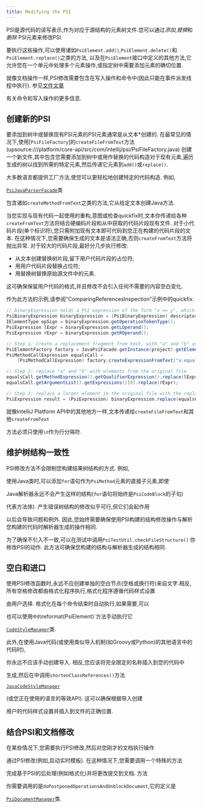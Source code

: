 ```yaml
---
title: Modifying the PSI
---
```


PSI是源代码的读写表示,作为对应于源结构的元素树文件.您可以通过*添加*,*替换*和*删除* PSI元素来修改PSI.


要执行这些操作,可以使用诸如`PsiElement.add()`,`PsiElement.delete()`和`PsiElement.replace()`之类的方法,
以及在`PsiElement`接口中定义的其他方法,它允许您在一个单元中处理多个元素操作,或指定树中需要添加元素的确切位置.


就像文档操作一样,PSI修改需要包含在写入操作和命令中(因此只能在事件派发线程中执行).
参见[文件文章](documents.md#the-are-the-rules-of-working-with-documents)

有关命令和写入操作的更多信息.


## 创建新的PSI


要添加到树中或替换现有PSI元素的PSI元素通常是从文本*创建的.
在最常见的情况下,使用[`PsiFileFactory`]的`createFileFromText`方法(upsource:///platform/core-api/src/com/intellij/psi/PsiFileFactory.java)
创建一个新文件,其中包含您需要添加到树中或用作替换的代码构造对于现有元素,遍历生成的树以找到所需的特定元素,然后传递它元素到`add()`或`replace()`.


大多数语言都提供工厂方法,使您可以更轻松地创建特定的代码构造.
例如,

[`PsiJavaParserFacade`](upsource:///java/java-psi-api/src/com/intellij/psi/PsiJavaParserFacade.java)类

包含诸如`createMethodFromText`之类的方法,它从给定文本创建Java方法.


当您实现与现有代码一起使用的重构,意图或检查quickfix时,文本你传递给各种`createFromText`方法将结合硬编码片段和从中获取的代码片段现有文件.
对于小代码片段(单个标识符),您只需附加现有文本即可代码到您正在构建的代码片段的文本.
在这种情况下,您需要确保生成的文本是语法正确,否则`createFromText`方法将抛出异常.
对于较大的代码片段,最好分几步执行修改:


* 从文本创建替换树片段,留下用户代码片段的占位符;
 
* 用用户代码片段替换占位符;
 
* 用替换树替换原始源文件中的元素.


这可确保保留用户代码的格式,并且修改不会引入任何不需要的内容空白变化.


作为此方法的示例,请参阅"ComparingReferencesInspection”示例中的quickfix:


```java
// binaryExpression holds a PSI expression of the form "x == y", which needs to be replaced with "x.equals(y)"
PsiBinaryExpression binaryExpression = (PsiBinaryExpression) descriptor.getPsiElement();
IElementType opSign = binaryExpression.getOperationTokenType();
PsiExpression lExpr = binaryExpression.getLOperand();
PsiExpression rExpr = binaryExpression.getROperand();

// Step 1: Create a replacement fragment from text, with "a" and "b" as placeholders
PsiElementFactory factory = JavaPsiFacade.getInstance(project).getElementFactory();
PsiMethodCallExpression equalsCall =
    (PsiMethodCallExpression) factory.createExpressionFromText("a.equals(b)", null);

// Step 2: replace "a" and "b" with elements from the original file
equalsCall.getMethodExpression().getQualifierExpression().replace(lExpr);
equalsCall.getArgumentList().getExpressions()[0].replace(rExpr);

// Step 3: replace a larger element in the original file with the replacement tree
PsiExpression result = (PsiExpression) binaryExpression.replace(equalsCall);
```

就像IntelliJ Platform API中的其他地方一样,文本传递给`createFileFromText`和其他`createFromText`

方法必须只使用`\n`作为行分隔符.


## 维护树结构一致性


PSI修改方法不会限制您构建结果树结构的方式.
例如,

使用Java类时,可以添加`for`语句作为`PsiMethod`元素的直接子元素,即使

Java解析器永远不会产生这样的结构(`for`语句将始终是`PsiCodeBlock`的子句)

代表方法体).
产生错误树结构的修改似乎可行,但它们会起作用

以后会导致问题和例外.
因此,您始终需要确保使用PSI构建的结构修改操作与解析您构建的代码时解析器生成的操作相同.


为了确保不引入不一致,可以在测试中调用`PsiTestUtil.checkFileStructure()`
你修改PSI的动作.
此方法可确保您构建的结构与解析器生成的结构相同.


## 空白和进口


使用PSI修改函数时,永远不应创建单独的空白节点(空格或换行符)来自文字.相反,所有空格修改都由格式化程序执行,格式化程序遵循代码样式设置

由用户选择.
格式化在每个命令结束时自动执行,如果需要,可以

也可以使用`中的`reformat(PsiElement)`方法手动执行它

[`CodeStyleManager`](upsource:///platform/core-api/src/com/intellij/psi/codeStyle/CodeStyleManager.java)类.


此外,在使用Java代码(或使用类似导入机制(如Groovy或Python)的其他语言中的代码时),

你永远不应该手动创建导入.
相反,您应该将完全限定的名称插入到您的代码中

生成,然后在中调用`shortenClassReferences()`方法

[`JavaCodeStyleManager`](upsource:///java/java-psi-api/src/com/intellij/psi/codeStyle/JavaCodeStyleManager.java)

(或您正在使用的语言的等效API).
这可以确保根据导入创建

用户的代码样式设置并插入到文件的正确位置.


## 结合PSI和文档修改


在某些情况下,您需要执行PSI修改,然后对您刚才的文档执行操作

通过PSI修改(例如,启动实时模板).
在这种情况下,您需要调用一个特殊的方法

完成基于PSI的后处理(例如格式化)并将更改提交到文档.
方法

你需要调用的是`doPostponedOperationsAndUnblockDocument`,它的定义是

[`PsiDocumentManager`](upsource:///platform/core-api/src/com/intellij/psi/PsiDocumentManager.java)类.